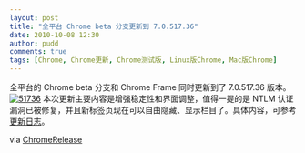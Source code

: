 ```yaml
---
layout: post
title: "全平台 Chrome beta 分支更新到 7.0.517.36"
date: 2010-10-08 12:30
author: pudd
comments: true
tags: [Chrome, Chrome更新, Chrome测试版, Linux版Chrome, Mac版Chrome]
---
```

全平台的 Chrome beta 分支和 Chrome Frame 同时更新到了 7.0.517.36 版本。
<a rel="attachment wp-att-8059" href="http://www.chromi.org/archives/8020/attachment/51736">![](http://img.chromi.org/2010/10/51736.png "51736")</a>
本次更新主要内容是增强稳定性和界面调整，值得一提的是 NTLM 认证漏洞已被修复，并且新标签页现在可以自由隐藏、显示栏目了。具体内容，可参考[更新日志](http://build.chromium.org/buildbot/perf/dashboard/ui/changelog.html?url=/branches/517/src&range=60738:61761&mode=html)。

via [ChromeRelease](http://googlechromereleases.blogspot.com/)
